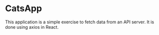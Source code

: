 # CatsApp
This application is a simple exercise to fetch data from an API server. It is done using axios in React.
